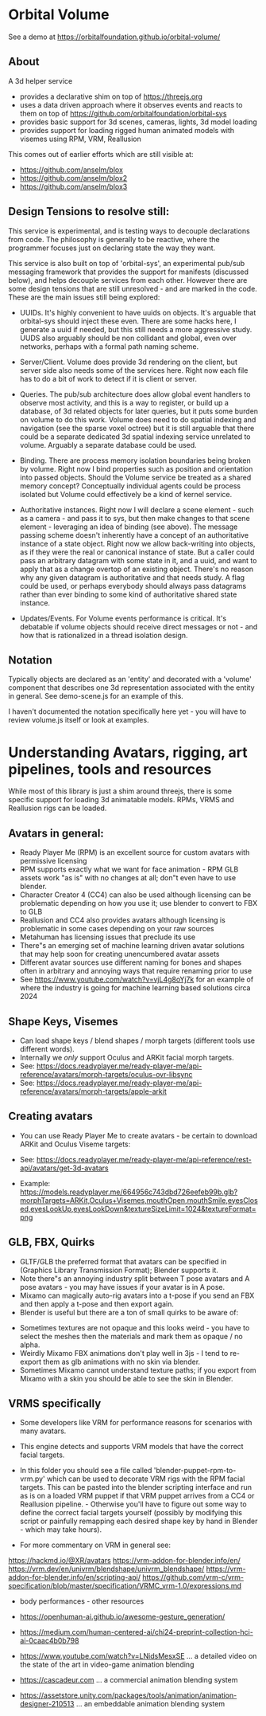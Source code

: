# Orbital Volume

See a demo at https://orbitalfoundation.github.io/orbital-volume/

## About

A 3d helper service

- provides a declarative shim on top of https://threejs.org
- uses a data driven approach where it observes events and reacts to them on top of https://github.com/orbitalfoundation/orbital-sys
- provides basic support for 3d scenes, cameras, lights, 3d model loading
- provides support for loading rigged human animated models with visemes using RPM, VRM, Reallusion

This comes out of earlier efforts which are still visible at:

- https://github.com/anselm/blox
- https://github.com/anselm/blox2
- https://github.com/anselm/blox3

## Design Tensions to resolve still:

This service is experimental, and is testing ways to decouple declarations from code. The philosophy is generally to be reactive, where the programmer focuses just on declaring state the way they want.

This service is also built on top of 'orbital-sys', an experimental pub/sub messaging framework that provides the support for manifests (discussed below), and helps decouple services from each other. However there are some design tensions that are still unresolved - and are marked in the code. These are the main issues still being explored:

- UUIDs. It's highly convenient to have uuids on objects. It's arguable that orbital-sys should inject these even. There are some hacks here, I generate a uuid if needed, but this still needs a more aggressive study. UUDS also arguably should be non collidant and global, even over networks, perhaps with a formal path naming scheme.

- Server/Client. Volume does provide 3d rendering on the client, but server side also needs some of the services here. Right now each file has to do a bit of work to detect if it is client or server.

- Queries. The pub/sub architecture does allow global event handlers to observe most activity, and this is a way to register, or build up a database, of 3d related objects for later queries, but it puts some burden on volume to do this work. Volume does need to do spatial indexing and navigation (see the sparse voxel octree) but it is still arguable that there could be a separate dedicated 3d spatial indexing service unrelated to volume. Arguably a separate database could be used.

- Binding. There are process memory isolation boundaries being broken by volume. Right now I bind properties such as position and orientation into passed objects. Should the Volume service be treated as a shared memory concept? Conceptually individual agents could be process isolated but Volume could effectively be a kind of kernel service.

- Authoritative instances. Right now I will declare a scene element - such as a camera - and pass it to sys, but then make changes to that scene element - leveraging an idea of binding (see above). The message passing scheme doesn't inherently have a concept of an authoritative instance of a state object. Right now we allow back-writing into objects, as if they were the real or canonical instance of state. But a caller could pass an arbitrary datagram with some state in it, and a uuid, and want to apply that as a change overtop of an existing object. There's no reason why any given datagram is authoritative and that needs study. A flag could be used, or perhaps everybody should always pass datagrams rather than ever binding to some kind of authoritative shared state instance.

- Updates/Events. For Volume events performance is critical. It's debatable if volume objects should receive direct messages or not - and how that is rationalized in a thread isolation design.

## Notation

Typically objects are declared as an 'entity' and decorated with a 'volume' component that describes one 3d representation associated with the entity in general. See demo-scene.js for an example of this.

I haven't documented the notation specifically here yet - you will have to review volume.js itself or look at examples.

#  Understanding Avatars, rigging, art pipelines, tools and resources

While most of this library is just a shim around threejs, there is some specific support for loading 3d animatable models. RPMs, VRMS and Reallusion rigs can be loaded.

## Avatars in general:

* Ready Player Me (RPM) is an excellent source for custom avatars with permissive licensing
* RPM supports exactly what we want for face animation - RPM GLB assets work "as is" with no changes at all; don"t even have to use blender.
* Character Creator 4 (CC4) can also be used although licensing can be problematic depending on how you use it; use blender to convert to FBX to GLB
* Reallusion and CC4 also provides avatars although licensing is problematic in some cases depending on your raw sources
* Metahuman has licensing issues that preclude its use
* There"s an emerging set of machine learning driven avatar solutions that may help soon for creating unencumbered avatar assets
* Different avatar sources use different naming for bones and shapes often in arbitrary and annoying ways that require renaming prior to use
* See https://www.youtube.com/watch?v=vjL4g8oYj7k for an example of where the industry is going for machine learning based solutions circa 2024

## Shape Keys, Visemes

* Can load shape keys / blend shapes / morph targets (different tools use different words).
* Internally we _only_ support Oculus and ARKit facial morph targets.
* See: https://docs.readyplayer.me/ready-player-me/api-reference/avatars/morph-targets/oculus-ovr-libsync
* See: https://docs.readyplayer.me/ready-player-me/api-reference/avatars/morph-targets/apple-arkit

## Creating avatars

* You can use Ready Player Me to create avatars - be certain to download ARKit and Oculus Viseme targets:

* See: https://docs.readyplayer.me/ready-player-me/api-reference/rest-api/avatars/get-3d-avatars
* Example: https://models.readyplayer.me/664956c743dbd726eefeb99b.glb?morphTargets=ARKit,Oculus+Visemes,mouthOpen,mouthSmile,eyesClosed,eyesLookUp,eyesLookDown&textureSizeLimit=1024&textureFormat=png

## GLB, FBX, Quirks

* GLTF/GLB the preferred format that avatars can be specified in (Graphics Library Transmission Format); Blender supports it.
* Note there"s an annoying industry split between T pose avatars and A pose avatars - you may have issues if your avatar is in A pose.
* Mixamo can magically auto-rig avatars into a t-pose if you send an FBX and then apply a t-pose and then export again.
* Blender is useful but there are a ton of small quirks to be aware of:
- Sometimes textures are not opaque and this looks weird - you have to select the meshes then the materials and mark them as opaque / no alpha.
- Weirdly Mixamo FBX animations don't play well in 3js - I tend to re-export them as glb animations with no skin via blender.
- Sometimes Mixamo cannot understand texture paths; if you export from Mixamo with a skin you should be able to see the skin in Blender.

## VRMS specifically

* Some developers like VRM for performance reasons for scenarios with many avatars.
* This engine detects and supports VRM models that have the correct facial targets.
* In this folder you should see a file called 'blender-puppet-rpm-to-vrm.py' which can be used to decorate VRM rigs with the RPM facial targets. This can be pasted into the blender scripting interface and run as is on a loaded VRM puppet if that VRM puppet arrives from a CC4 or Reallusion pipeline. - Otherwise you'll have to figure out some way to define the correct facial targets yourself (possibly by modifying this script or painfully remapping each desired shape key by hand in Blender - which may take hours).

* For more commentary on VRM in general see:

https://hackmd.io/@XR/avatars
https://vrm-addon-for-blender.info/en/
https://vrm.dev/en/univrm/blendshape/univrm_blendshape/
https://vrm-addon-for-blender.info/en/scripting-api/
https://github.com/vrm-c/vrm-specification/blob/master/specification/VRMC_vrm-1.0/expressions.md

* body performances - other resources

* https://openhuman-ai.github.io/awesome-gesture_generation/
* https://medium.com/human-centered-ai/chi24-preprint-collection-hci-ai-0caac4b0b798
* https://www.youtube.com/watch?v=LNidsMesxSE ... a detailed video on the state of the art in video-game animation blending
* https://cascadeur.com ... a commercial animation blending system
* https://assetstore.unity.com/packages/tools/animation/animation-designer-210513 ... an embeddable animation blending system




